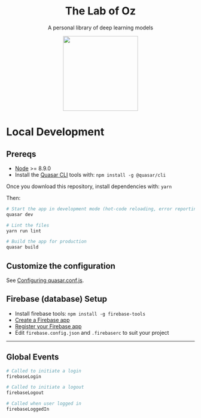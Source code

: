 <div align="center">
  <h1>The Lab of Oz</h1>
  <p>A personal library of deep learning models</p>
  <img width=200 src="https://media.giphy.com/media/cOtrsTsL3jVZSTklE4/source.gif">
</div>

# Local Development

## Prereqs

- [Node](https://nodejs.org/en/download/) >= 8.9.0
- Install the [Quasar CLI](https://quasar.dev) tools with: `npm install -g @quasar/cli`

Once you download this repository, install dependencies with: `yarn`

Then:

```bash
# Start the app in development mode (hot-code reloading, error reporting, etc.)
quasar dev

# Lint the files
yarn run lint

# Build the app for production
quasar build
```

## Customize the configuration

See [Configuring quasar.conf.js](https://quasar.dev/quasar-cli/quasar-conf-js).

## Firebase (database) Setup

- Install firebase tools: `npm install -g firebase-tools`
- [Create a Firebase app](https://firebase.google.com)
- [Register your Firebase app](https://firebase.google.com/docs/web/setup#prerequisites)
- Edit `firebase.config.json` and `.firebaserc` to suit your project

---

## Global Events

```bash
# Called to initiate a login
firebaseLogin

# Called to initiate a logout
firebaseLogout

# Called when user logged in
firebaseLoggedIn
```
